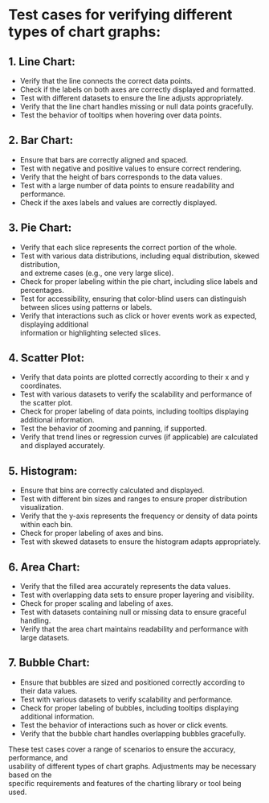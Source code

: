 # Test cases for verifying different types of chart graphs:
## 1. Line Chart:

* Verify that the line connects the correct data points.
* Check if the labels on both axes are correctly displayed and formatted.
* Test with different datasets to ensure the line adjusts appropriately.
* Verify that the line chart handles missing or null data points gracefully.
* Test the behavior of tooltips when hovering over data points.

## 2. Bar Chart:
* Ensure that bars are correctly aligned and spaced.
* Test with negative and positive values to ensure correct rendering.
* Verify that the height of bars corresponds to the data values.
* Test with a large number of data points to ensure readability and performance.
* Check if the axes labels and values are correctly displayed.

## 3. Pie Chart:
* Verify that each slice represents the correct portion of the whole.
* Test with various data distributions, including equal distribution, skewed distribution,   
and extreme cases (e.g., one very large slice).
* Check for proper labeling within the pie chart, including slice labels and percentages.
* Test for accessibility, ensuring that color-blind users can distinguish between 
slices using patterns or labels.
* Verify that interactions such as click or hover events work as expected, displaying additional   
information or highlighting selected slices.

## 4. Scatter Plot:
* Verify that data points are plotted correctly according to their x and y coordinates.
* Test with various datasets to verify the scalability and performance of the scatter plot.
* Check for proper labeling of data points, including tooltips displaying additional information.
* Test the behavior of zooming and panning, if supported.
* Verify that trend lines or regression curves (if applicable) are calculated and displayed accurately.

## 5. Histogram:
* Ensure that bins are correctly calculated and displayed.
* Test with different bin sizes and ranges to ensure proper distribution visualization.
* Verify that the y-axis represents the frequency or density of data points within each bin.
* Check for proper labeling of axes and bins.
* Test with skewed datasets to ensure the histogram adapts appropriately.

## 6. Area Chart:
* Verify that the filled area accurately represents the data values.
* Test with overlapping data sets to ensure proper layering and visibility.
* Check for proper scaling and labeling of axes.
* Test with datasets containing null or missing data to ensure graceful handling.
* Verify that the area chart maintains readability and performance with large datasets.

## 7. Bubble Chart:
* Ensure that bubbles are sized and positioned correctly according to their data values.
* Test with various datasets to verify scalability and performance.
* Check for proper labeling of bubbles, including tooltips displaying additional information.
* Test the behavior of interactions such as hover or click events.
* Verify that the bubble chart handles overlapping bubbles gracefully.

These test cases cover a range of scenarios to ensure the accuracy, performance, and   
usability of different types of chart graphs. Adjustments may be necessary based on the   
specific requirements and features of the charting library or tool being used.